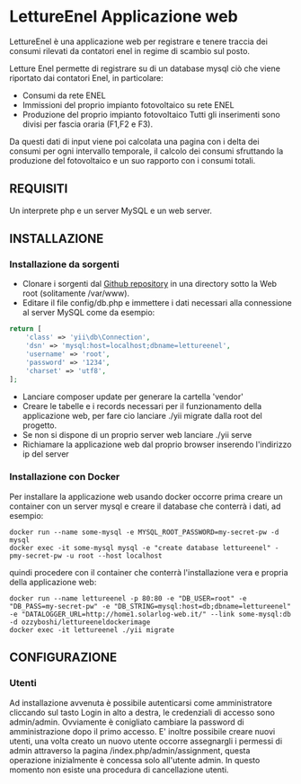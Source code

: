 LettureEnel Applicazione web
================================

LettureEnel è una applicazione web per registrare e tenere traccia dei consumi rilevati da contatori enel in regime di scambio sul posto.

Letture Enel permette di registrare su di un database mysql ciò che viene riportato dai contatori Enel, in particolare:
* Consumi da rete ENEL
* Immissioni del proprio impianto fotovoltaico su rete ENEL
* Produzione del proprio impianto fotovoltaico
Tutti gli inserimenti sono divisi per fascia oraria (F1,F2 e F3).

Da questi dati di input viene poi calcolata una pagina con i delta dei consumi per ogni intervallo temporale, il calcolo dei consumi sfruttando la produzione del fotovoltaico e un suo rapporto con i consumi totali.

REQUISITI
------------

Un interprete php e un server MySQL e un web server.

INSTALLAZIONE
------------

### Installazione da sorgenti

* Clonare i sorgenti dal [Github repository](https://github.com/Ozzyboshi/LettureEnel.git) in una directory sotto la Web root (solitamente /var/www).
* Editare il file config/db.php e immettere i dati necessari alla connessione al server MySQL come da esempio:
```php
return [
    'class' => 'yii\db\Connection',
    'dsn' => 'mysql:host=localhost;dbname=lettureenel',
    'username' => 'root',
    'password' => '1234',
    'charset' => 'utf8',
];
```
* Lanciare composer update per generare la cartella 'vendor'
* Creare le tabelle e i records necessari per il funzionamento della applicazione web, per fare cio lanciare ./yii migrate dalla root del progetto.
* Se non si dispone di un proprio server web lanciare ./yii serve
* Richiamare la applicazione web dal proprio browser inserendo l'indirizzo ip del server

### Installazione con Docker
Per installare la applicazione web usando docker occorre prima creare un container con un server mysql e creare il database che conterrà i dati, ad esempio:
```
docker run --name some-mysql -e MYSQL_ROOT_PASSWORD=my-secret-pw -d mysql
docker exec -it some-mysql mysql -e "create database lettureenel" -pmy-secret-pw -u root --host localhost
```
quindi procedere con il container che conterrà l'installazione vera e propria della applicazione web:
```
docker run --name lettureenel -p 80:80 -e "DB_USER=root" -e "DB_PASS=my-secret-pw" -e "DB_STRING=mysql:host=db;dbname=lettureenel" -e "DATALOGGER_URL=http://home1.solarlog-web.it/" --link some-mysql:db -d ozzyboshi/lettureeneldockerimage
docker exec -it lettureenel ./yii migrate
```


CONFIGURAZIONE
-------------

### Utenti
Ad installazione avvenuta è possibile autenticarsi come amministratore cliccando sul tasto Login in alto a destra, le credenziali di accesso sono admin/admin.
Ovviamente è conigliato cambiare la password di amministrazione dopo il primo accesso.
E' inoltre possibile creare nuovi utenti, una volta creato un nuovo utente occorre assegnargli i permessi di admin attraverso la pagina /index.php/admin/assignment, questa operazione inizialmente è concessa solo all'utente admin.
In questo momento non esiste una procedura di cancellazione utenti.



